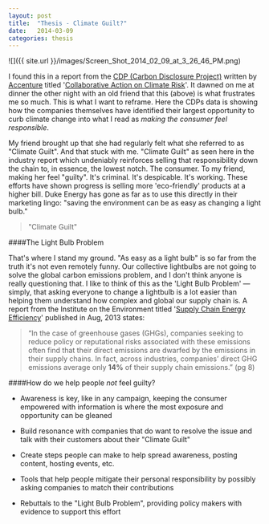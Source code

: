 ```yaml
---
layout: post
title:  "Thesis - Climate Guilt?"
date:   2014-03-09
categories: thesis
---
```

![]({{ site.url }}/images/Screen_Shot_2014_02_09_at_3_26_46_PM.png)

I found this in a report from the [CDP (Carbon Disclosure Project)](https://www.cdp.net/en-US/Pages/HomePage.aspx) written by [Accenture](http://www.accenture.com/us-en/pages/index.aspx) titled '[Collaborative Action on Climate Risk](https://www.cdp.net/CDPResults/CDP-Supply-Chain-Report-2014.pdf)'. It dawned on me at dinner the other night with an old friend that this (above) is what frustrates me so much. This is what I want to reframe. Here the CDPs data is showing how the companies themselves have identified their largest opportunity to curb climate change into what I read as *making the consumer feel responsible*. 

My friend brought up that she had regularly felt what she referred to as "Climate Guilt". And that stuck with me. "Climate Guilt" as seen here in the industry report which undeniably reinforces selling that responsibility down the chain to, in essence, the lowest notch. The consumer. To my friend, making her feel "guilty". It's criminal. It's despicable. It's working. These efforts have shown progress is selling more 'eco-friendly' products at a higher bill. Duke Energy has gone as far as to use this directly in their marketing lingo: "saving the environment can be as easy as changing a light bulb."

> "Climate Guilt" 

####The Light Bulb Problem

That's where I stand my ground. "As easy as a light bulb" is so far from the truth it's not even remotely funny. Our collective lightbulbs are not going to solve the global carbon emissions problem, and I don't think anyone is really questioning that. I like to think of this as the 'Light Bulb Problem' — simply, that asking everyone to change a lightbulb is a lot easier than helping them understand how complex and global our supply chain is. A report from the Institute on the Environment titled '[Supply Chain Energy Efficiency](http://business.edf.org/sites/business.edf.org/files/EDF_Supply_Chain_Energy_Efficiency_Report.pdf)' published in Aug, 2013 states:

>“In the case of greenhouse gases (GHGs), companies seeking to reduce policy or reputational risks associated with these emissions often find that their direct emissions are dwarfed by the emissions in their supply chains. In fact, across industries, companies’ direct GHG emissions average only **14%** of their supply chain emissions.” (pg 8)



####How do we help people *not* feel guilty?

- Awareness is key, like in any campaign, keeping the consumer empowered with information is where the most exposure and opportunity can be gleaned

- Build resonance with companies that do want to resolve the issue and talk with their customers about their "Climate Guilt"

- Create steps people can make to help spread awareness, posting content, hosting events, etc.

- Tools that help people mitigate their personal responsibility by possibly asking companies to match their contributions

- Rebuttals to the "Light Bulb Problem", providing policy makers with evidence to support this effort
